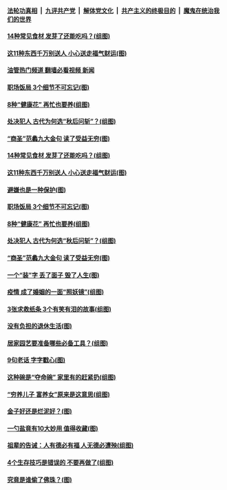 ####  [法轮功真相](../../../../basic/blob/master/README.md?t=05271831) &nbsp;|&nbsp; [九评共产党](../../../../9ping.md/blob/master/README.md?t=05271831) &nbsp;|&nbsp; [解体党文化](../../../../jtdwh.md/blob/master/README.md?t=05271831)  &nbsp;|&nbsp; [共产主义的终极目的](../../../../gczydzjmd.md/blob/master/README.md?t=05271831) &nbsp;|&nbsp; [魔鬼在统治我们的世界](../../../../mgztzwmdsj.md/blob/master/README.md?t=05271831) 

#### [14种常见食材 发芽了还能吃吗？(组图)](../pages/p8/1006654.md?t=05271831) 

#### [这11种东西千万别送人 小心送走福气财运(图)](../pages/p8/1007137.md?t=05271831) 

#### [油管热门频道 翻墙必看视频 新闻](http://45.76.130.85:81/youtube.html?05271831)

#### [职场饭局 3个细节不可忘记(图)](../pages/p8/1007501.md?t=05271831) 

#### [8种“健康花” 再忙也要养(组图)](../pages/p8/1007368.md?t=05271831) 

#### [处决犯人 古代为何选“秋后问斩”？(组图)](../pages/p8/1007397.md?t=05271831) 

#### [“商圣”范蠡九大金句 读了受益无穷(图)](../pages/p8/1007385.md?t=05271831) 

#### [14种常见食材 发芽了还能吃吗？(组图)](../pages/p8/1006654.md?t=05271831) 

#### [这11种东西千万别送人 小心送走福气财运(图)](../pages/p8/1007137.md?t=05271831) 

#### [避嫌也是一种保护(图)](../pages/p8/1007362.md?t=05271831) 

#### [职场饭局 3个细节不可忘记(图)](../pages/p8/1007501.md?t=05271831) 

#### [8种“健康花” 再忙也要养(组图)](../pages/p8/1007368.md?t=05271831) 

#### [处决犯人 古代为何选“秋后问斩”？(组图)](../pages/p8/1007397.md?t=05271831) 

#### [“商圣”范蠡九大金句 读了受益无穷(图)](../pages/p8/1007385.md?t=05271831) 

#### [一个“装”字 丢了面子 毁了人生(图)](../pages/p8/1006715.md?t=05271831) 

#### [疫情 成了婚姻的一面“照妖镜”(组图)](../pages/p8/1007361.md?t=05271831) 

#### [3张求救纸条 3个有笑有泪的故事(组图)](../pages/p8/1007128.md?t=05271831) 

#### [没有负担的退休生活(图)](../pages/p8/1007139.md?t=05271831) 

#### [居家园艺要准备哪些必备工具？(组图)](../pages/p8/1007203.md?t=05271831) 

#### [9句老话 字字戳心(图)](../pages/p8/1007190.md?t=05271831) 

#### [这种碗是“夺命碗” 家里有的赶紧扔(组图)](../pages/p8/1006652.md?t=05271831) 

#### [“穷养儿子 富养女”原来是这意思(组图)](../pages/p8/1006175.md?t=05271831) 

#### [金子好还是烂泥好？(图)](../pages/p8/1006918.md?t=05271831) 

#### [一勺盐竟有10大妙用 值得收藏(图)](../pages/p8/1007186.md?t=05271831) 

#### [祖辈的告诫：人有德必有福 人无德必遭殃(组图)](../pages/p8/1007148.md?t=05271831) 

#### [4个生存技巧是错误的 不要再做了(组图)](../pages/p8/1007114.md?t=05271831) 

#### [究竟是谁偷了佛珠？(图)](../pages/p8/1006903.md?t=05271831) 

<img src='http://gfw-breaker.win/goodnews/indexes/p8.md' width='0px' height='0px'/>
